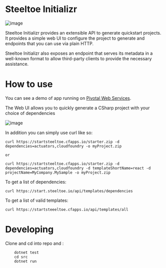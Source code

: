 # Steeltoe Initializr 

![image](https://dev.azure.com/SteeltoeOSS/Steeltoe/_apis/build/status/SteeltoeOSS.initializr?branchName=master)

Steeltoe Initializr provides an extensible API to generate quickstart projects. It provides a simple web UI to configure the project to generate and endpoints that you can use via plain HTTP.

Steeltoe Initializr also exposes an endpoint that serves its metadata in a well-known
format to allow third-party clients to provide the necessary assistance.

# How to use
You can see a demo of app running on [Pivotal Web Services](https://startsteeltoe.cfapps.io).

The Web UI allows you to quickly generate a CSharp project with your choice of dependencies

 ![image](https://media.giphy.com/media/IdP0OiDeK0dTLIW1Qe/giphy.gif)


In addition you can simply use curl like so:
```
curl https://startsteeltoe.cfapps.io/starter.zip -d dependencies=actuators,cloudfoundry -o myProject.zip

or

curl https://startsteeltoe.cfapps.io/starter.zip -d dependencies=actuators,cloudfoundry -d templateShortName=react -d projectName=MyCompany.MySample -o myProject.zip
```

To get a list of dependencies:
```
curl https://start.steeltoe.io/api/templates/dependencies
```

To get a list of valid templates:
```
curl https://startsteeeltoe.cfapps.io/api/templates/all
```

# Developing 

Clone and cd into repo and :
``` dotnet build
    dotnet test 
    cd src 
    dotnet run
```

